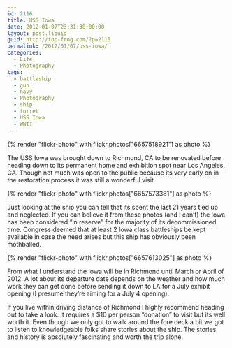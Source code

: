 ```yaml
---
id: 2116
title: USS Iowa
date: 2012-01-07T23:31:38+00:00
layout: post.liquid
guid: http://top-frog.com/?p=2116
permalink: /2012/01/07/uss-iowa/
categories:
  - Life
  - Photography
tags:
  - battleship
  - gun
  - navy
  - Photography
  - ship
  - turret
  - USS Iowa
  - WWII
---
```

{% render "flickr-photo" with flickr.photos["6657518921"] as photo %}

The USS Iowa was brought down to Richmond, CA to be renovated before heading down to its permanent home and exhibition spot near Los Angeles, CA. Though not much was open to the public because its very early on in the restoration process it was still a wonderful visit. 

{% render "flickr-photo" with flickr.photos["6657573381"] as photo %}

Just looking at the ship you can tell that its spent the last 21 years tied up and neglected. If you can believe it from these photos (and I can’t) the Iowa has been considered &#8220;in reserve&#8221; for the majority of its decommissioned time. Congress deemed that at least 2 Iowa class battleships be kept available in case the need arises but this ship has obviously been mothballed.

{% render "flickr-photo" with flickr.photos["6657613025"] as photo %}

From what I understand the Iowa will be in Richmond until March or April of 2012. A lot about its departure date depends on the weather and how much work they can get done before sending it down to LA for a July exhibit opening (I presume they’re aiming for a July 4 opening).

If you live within driving distance of Richmond I highly recommend heading out to take a look. It requires a $10 per person &#8220;donation&#8221; to visit but its well worth it. Even though we only got to walk around the fore deck a bit we got to listen to knowledgeable folks share stories about the ship. The stories and history is absolutely fascinating and worth the trip alone.
